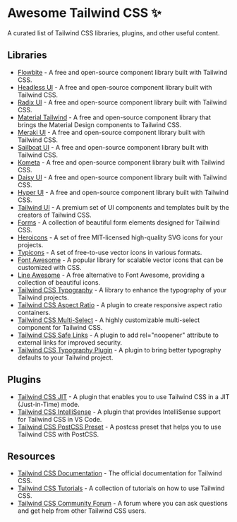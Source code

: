 # Awesome Tailwind CSS ✨ 

A curated list of Tailwind CSS libraries, plugins, and other useful content.

## Libraries

* [Flowbite](https://flowbite.com/) - A free and open-source component library built with Tailwind CSS.
* [Headless UI](https://headlessui.dev/) - A free and open-source component library built with Tailwind CSS.
* [Radix UI](https://radix-ui.com/) - A free and open-source component library built with Tailwind CSS.
* [Material Tailwind](https://materialtailwind.com/) - A free and open-source component library that brings the Material Design components to Tailwind CSS.
* [Meraki UI](https://merakiui.com/) - A free and open-source component library built with Tailwind CSS.
* [Sailboat UI](https://sailboat.dev/) - A free and open-source component library built with Tailwind CSS.
* [Kometa](https://kometa.dev/) - A free and open-source component library built with Tailwind CSS.
* [Daisy UI](https://daisyui.netlify.app/) - A free and open-source component library built with Tailwind CSS.
* [Hyper UI](https://hyper.design/) - A free and open-source component library built with Tailwind CSS.
* [Tailwind UI](https://tailwindui.com/) - A premium set of UI components and templates built by the creators of Tailwind CSS.
* [Forms](https://github.com/tailwindlabs/forms) - A collection of beautiful form elements designed for Tailwind CSS.
* [Heroicons](https://github.com/tailwindlabs/heroicons) - A set of free MIT-licensed high-quality SVG icons for your projects.
* [Typicons](https://github.com/stephenhutchings/typicons.font) - A set of free-to-use vector icons in various formats.
* [Font Awesome](https://fontawesome.com/) - A popular library for scalable vector icons that can be customized with CSS.
* [Line Awesome](https://github.com/icons8/line-awesome) - A free alternative to Font Awesome, providing a collection of beautiful icons.
* [Tailwind CSS Typography](https://github.com/tailwindcss/typography) - A library to enhance the typography of your Tailwind projects.
* [Tailwind CSS Aspect Ratio](https://github.com/tailwindlabs/tailwindcss-aspect-ratio) - A plugin to create responsive aspect ratio containers.
* [Tailwind CSS Multi-Select](https://github.com/estevanmaito/tailwindcss-multi-select) - A highly customizable multi-select component for Tailwind CSS.
* [Tailwind CSS Safe Links](https://github.com/auditool/tailwindcss-safe-links) - A plugin to add rel="noopener" attribute to external links for improved security.
* [Tailwind CSS Typography Plugin](https://github.com/tailwindlabs/tailwindcss-typography) - A plugin to bring better typography defaults to your Tailwind project.

## Plugins

* [Tailwind CSS JIT](https://github.com/tailwindlabs/tailwindcss-jit) - A plugin that enables you to use Tailwind CSS in a JIT (Just-in-Time) mode.
* [Tailwind CSS IntelliSense](https://github.com/tailwindlabs/tailwindcss-intellisense) - A plugin that provides IntelliSense support for Tailwind CSS in VS Code.
* [Tailwind CSS PostCSS Preset](https://github.com/tailwindcss/postcss-preset-tailwind) - A postcss preset that helps you to use Tailwind CSS with PostCSS.

## Resources

* [Tailwind CSS Documentation](https://tailwindcss.com/docs/) - The official documentation for Tailwind CSS.
* [Tailwind CSS Tutorials](https://github.com/tailwindlabs/tailwindcss/wiki/Tutorials) - A collection of tutorials on how to use Tailwind CSS.
* [Tailwind CSS Community Forum](https://community.tailwindcss.com/) - A forum where you can ask questions and get help from other Tailwind CSS users.
